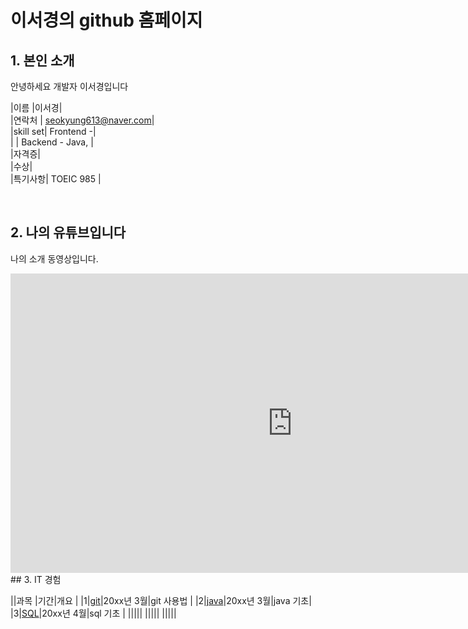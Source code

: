 
# 이서경의 github 홈페이지

## 1. 본인 소개 

안녕하세요 개발자 이서경입니다

|이름 |이서경| <br>
|연락처 | seokyung613@naver.com| <br>
|skill set| Frontend -| <br>
| | Backend - Java, | <br>
|자격증| <br>
|수상| <br>
|특기사항|  TOEIC 985 | <br>

<br>

## 2. 나의 유튜브입니다
나의 소개 동영상입니다.
<iframe width="901" height="479" src="https://www.youtube.com/embed/fCC2SRMziJQ" title="YouTube video player" frameborder="0" allow="accelerometer; autoplay; clipboard-write; encrypted-media; gyroscope; picture-in-picture" allowfullscreen></iframe>
 

<br>
## 3. IT 경험 <br>

||과목 |기간|개요 |
|1|[git](https://zzong36.github.io/git/)|20xx년 3월|git 사용법 |
|2|[java](https://zzong36.github.io/git/)|20xx년 3월|java 기초|
|3|[SQL](https://zzong36.github.io/git/)|20xx년 4월|sql 기초 |
|||||
|||||
|||||
